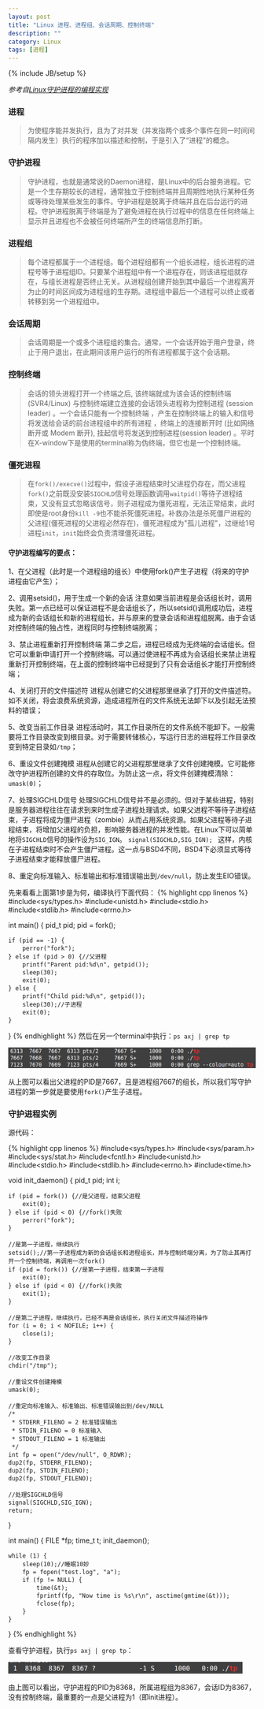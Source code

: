 ```yaml
---
layout: post
title: "Linux 进程、进程组、会话周期、控制终端"
description: ""
category: Linux
tags: [进程]
---
```

{% include JB/setup %}

*参考自[Linux守护进程的编程实现](http://blog.csdn.net/hairetz/article/details/4195036)*

### 进程

> 为使程序能并发执行，且为了对并发（并发指两个或多个事件在同一时间间隔内发生）执行的程序加以描述和控制，于是引入了“进程”的概念。

### 守护进程

> 守护进程，也就是通常说的Daemon进程，是Linux中的后台服务进程。它是一个生存期较长的进程，通常独立于控制终端并且周期性地执行某种任务或等待处理某些发生的事件。守护进程是脱离于终端并且在后台运行的进程。守护进程脱离于终端是为了避免进程在执行过程中的信息在任何终端上显示并且进程也不会被任何终端所产生的终端信息所打断。

### 进程组

> 每个进程都属于一个进程组。每个进程组都有一个组长进程，组长进程的进程号等于进程组ID。只要某个进程组中有一个进程存在，则该进程组就存在，与组长进程是否终止无关。从进程组创建开始到其中最后一个进程离开为止的时间区间成为进程组的生存期。进程组中最后一个进程可以终止或者转移到另一个进程组中。

### 会话周期

> 会话周期是一个或多个进程组的集合。通常，一个会话开始于用户登录，终止于用户退出，在此期间该用户运行的所有进程都属于这个会话期。

### 控制终端

>  会话的领头进程打开一个终端之后, 该终端就成为该会话的控制终端 (SVR4/Linux) 与控制终端建立连接的会话领头进程称为控制进程 (session leader) 。一个会话只能有一个控制终端 ，产生在控制终端上的输入和信号将发送给会话的前台进程组中的所有进程 ，终端上的连接断开时 (比如网络断开或 Modem 断开), 挂起信号将发送到控制进程(session leader) 。平时在X-window下是使用的terminal称为伪终端，但它也是一个控制终端。

### 僵死进程

> 在`fork()/execve()`过程中，假设子进程结束时父进程仍存在，而父进程`fork()`之前既没安装`SIGCHLD`信号处理函数调用`waitpid()`等待子进程结束，又没有显式忽略该信号，则子进程成为僵死进程，无法正常结束，此时即使是root身份`kill -9`也不能杀死僵死进程。补救办法是杀死僵尸进程的父进程(僵死进程的父进程必然存在)，僵死进程成为"孤儿进程"，过继给1号进程`init`，`init`始终会负责清理僵死进程。

#### 守护进程编写的要点：

1、在父进程（此时是一个进程组的组长）中使用fork()产生子进程（将来的守护进程由它产生）；

2、调用setsid()，用于生成一个新的会话
注意如果当前进程是会话组长时，调用失败。第一点已经可以保证进程不是会话组长了，所以setsid()调用成功后，进程成为新的会话组长和新的进程组长，并与原来的登录会话和进程组脱离。由于会话对控制终端的独占性，进程同时与控制终端脱离；

3、禁止进程重新打开控制终端
第二步之后，进程已经成为无终端的会话组长。但它可以重新申请打开一个控制终端。可以通过使进程不再成为会话组长来禁止进程重新打开控制终端，在上面的控制终端中已经提到了只有会话组长才能打开控制终端；

4、关闭打开的文件描述符
进程从创建它的父进程那里继承了打开的文件描述符。如不关闭，将会浪费系统资源，造成进程所在的文件系统无法卸下以及引起无法预料的错误；

5、改变当前工作目录
进程活动时，其工作目录所在的文件系统不能卸下。一般需要将工作目录改变到根目录。对于需要转储核心，写运行日志的进程将工作目录改变到特定目录如`/tmp`；

6、重设文件创建掩模
进程从创建它的父进程那里继承了文件创建掩模。它可能修改守护进程所创建的文件的存取位。为防止这一点，将文件创建掩模清除：`umask(0)`；

7、处理SIGCHLD信号
处理SIGCHLD信号并不是必须的。但对于某些进程，特别是服务器进程往往在请求到来时生成子进程处理请求。如果父进程不等待子进程结束，子进程将成为僵尸进程（zombie）从而占用系统资源。如果父进程等待子进程结束，将增加父进程的负担，影响服务器进程的并发性能。在Linux下可以简单地将`SIGCHLD`信号的操作设为`SIG_IGN`。
`signal(SIGCHLD,SIG_IGN); `
这样，内核在子进程结束时不会产生僵尸进程。这一点与BSD4不同，BSD4下必须显式等待子进程结束才能释放僵尸进程。

8、重定向标准输入、标准输出和标准错误输出到`/dev/null`，防止发生EIO错误。

先来看看上面第1步是为何，编译执行下面代码：
{% highlight cpp linenos %}
#include<sys/types.h>
#include<unistd.h>
#include<stdio.h>
#include<stdlib.h>
#include<errno.h>

int main() {
    pid_t pid;
    pid = fork();

    if (pid == -1) {
        perror("fork");
    } else if (pid > 0) {//父进程
        printf("Parent pid:%d\n", getpid());
        sleep(30);
        exit(0);
    } else {
        printf("Child pid:%d\n", getpid());
        sleep(30);//子进程
        exit(0);
    }
}
{% endhighlight %}
然后在另一个terminal中执行：`ps axj | grep tp`

![process](/assets/img/201311130101.png)

从上图可以看出父进程的PID是7667，且是进程组7667的组长，所以我们写守护进程的第一步就是要使用`fork()`产生子进程。

### 守护进程实例

源代码：

{% highlight cpp linenos %}
#include<sys/types.h>
#include<sys/param.h>
#include<sys/stat.h>
#include<fcntl.h>
#include<unistd.h>
#include<stdio.h>
#include<stdlib.h>
#include<errno.h>
#include<time.h>

void init_daemon() {
    pid_t pid;
    int i;

    if (pid = fork()) {//是父进程，结束父进程
        exit(0);
    } else if (pid < 0) {//fork()失败
        perror("fork");
    }

    //是第一子进程，继续执行
    setsid();//第一子进程成为新的会话组长和进程组长，并与控制终端分离，为了防止其再打开一个控制终端，再调用一次fork()
    if (pid = fork()) {//是第一子进程，结束第一子进程
        exit(0);
    } else if (pid < 0) {//fork()失败
        exit(1);
    }

    //是第二子进程，继续执行，已经不再是会话组长，执行关闭文件描述符操作
    for (i = 0; i < NOFILE; i++) {
        close(i);
    }

    //改变工作目录
    chdir("/tmp");

    //重设文件创建掩模
    umask(0);

    //重定向标准输入、标准输出、标准错误输出到/dev/NULL
    /*
     * STDERR_FILENO = 2 标准错误输出
     * STDIN_FILENO = 0 标准输入
     * STDOUT_FILENO = 1 标准输出
     */
    int fp = open("/dev/null", O_RDWR);
    dup2(fp, STDERR_FILENO);
    dup2(fp, STDIN_FILENO);
    dup2(fp, STDOUT_FILENO);

    //处理SIGCHLD信号
    signal(SIGCHLD,SIG_IGN);
    return;
}

int main() {
    FILE *fp;
    time_t t;
    init_daemon();

    while (1) {
        sleep(10);//睡眠10妙
        fp = fopen("test.log", "a");
        if (fp != NULL) {
            time(&t);
            fprintf(fp, "Now time is %s\r\n", asctime(gmtime(&t)));
            fclose(fp);
        }
    }
}
{% endhighlight %}

查看守护进程，执行`ps axj | grep tp`：

![process](/assets/img/201311130102.png)

由上图可以看出，守护进程的PID为8368，所属进程组为8367，会话ID为8367，没有控制终端，最重要的一点是父进程为1（即init进程）。